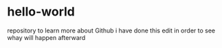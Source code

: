 # hello-world
repository to learn more about Github
i have done this edit in order to see whay will happen afterward
